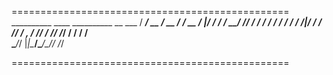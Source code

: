 ================================================
	   __________  ____  __________  __  ___
	  / ____/ __ \/ __ \/ ____/ __ \/  |/  /
	 / / __/ /_/ / / / / /   / / / / /|_/ / 
	/ /_/ / _, _/ /_/ / /___/ /_/ / /  / /  
	\____/_/ |_|\____/\____/\____/_/  /_/   
	                                        
================================================